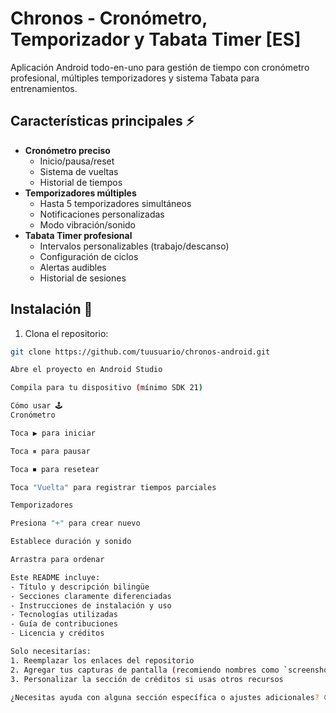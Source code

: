 # Chronos - Cronómetro, Temporizador y Tabata Timer [ES]
Aplicación Android todo-en-uno para gestión de tiempo con cronómetro profesional, múltiples temporizadores y sistema Tabata para entrenamientos.



## Características principales ⚡
- **Cronómetro preciso**
  - Inicio/pausa/reset
  - Sistema de vueltas
  - Historial de tiempos
- **Temporizadores múltiples**
  - Hasta 5 temporizadores simultáneos
  - Notificaciones personalizadas
  - Modo vibración/sonido
- **Tabata Timer profesional**
  - Intervalos personalizables (trabajo/descanso)
  - Configuración de ciclos
  - Alertas audibles
  - Historial de sesiones

## Instalación 📲
1. Clona el repositorio:
```bash
git clone https://github.com/tuusuario/chronos-android.git

Abre el proyecto en Android Studio

Compila para tu dispositivo (mínimo SDK 21)

Cómo usar 🕹️
Cronómetro

Toca ▶ para iniciar

Toca ⏸ para pausar

Toca ⏹ para resetear

Toca "Vuelta" para registrar tiempos parciales

Temporizadores

Presiona "+" para crear nuevo

Establece duración y sonido

Arrastra para ordenar

Este README incluye:
- Título y descripción bilingüe
- Secciones claramente diferenciadas
- Instrucciones de instalación y uso
- Tecnologías utilizadas
- Guía de contribuciones
- Licencia y créditos

Solo necesitarías:
1. Reemplazar los enlaces del repositorio
2. Agregar tus capturas de pantalla (recomiendo nombres como `screenshot1.jpg`, `app_banner.png`)
3. Personalizar la sección de créditos si usas otros recursos

¿Necesitas ayuda con alguna sección específica o ajustes adicionales? 😊